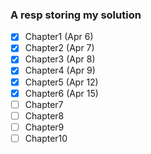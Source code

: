 ### A resp storing my solution
- [x] Chapter1 (Apr 6)
- [x] Chapter2 (Apr 7)
- [x] Chapter3 (Apr 8)
- [x] Chapter4 (Apr 9)
- [x] Chapter5 (Apr 12)
- [X] Chapter6 (Apr 15)
- [ ] Chapter7
- [ ] Chapter8
- [ ] Chapter9
- [ ] Chapter10
